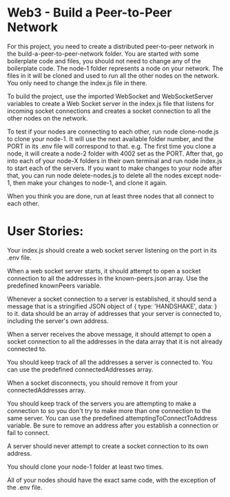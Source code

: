 # Web3 - Build a Peer-to-Peer Network

For this project, you need to create a distributed peer-to-peer network in the build-a-peer-to-peer-network folder. You are started with some boilerplate code and files, you should not need to change any of the boilerplate code. The node-1 folder represents a node on your network. The files in it will be cloned and used to run all the other nodes on the network. You only need to change the index.js file in there.

To build the project, use the imported WebSocket and WebSocketServer variables to create a Web Socket server in the index.js file that listens for incoming socket connections and creates a socket connection to all the other nodes on the network.

To test if your nodes are connecting to each other, run node clone-node.js to clone your node-1. It will use the next available folder number, and the PORT in its .env file will correspond to that. e.g. The first time you clone a node, it will create a node-2 folder with 4002 set as the PORT. After that, go into each of your node-X folders in their own terminal and run node index.js to start each of the servers. If you want to make changes to your node after that, you can run node delete-nodes.js to delete all the nodes except node-1, then make your changes to node-1, and clone it again.

When you think you are done, run at least three nodes that all connect to each other.

# User Stories:
Your index.js should create a web socket server listening on the port in its .env file.

When a web socket server starts, it should attempt to open a socket connection to all the addresses in the known-peers.json array. Use the predefined knownPeers variable.

Whenever a socket connection to a server is established, it should send a message that is a stringified JSON object of { type: 'HANDSHAKE', data: <array> } to it. data should be an array of addresses that your server is connected to, including the server's own address.

When a server receives the above message, it should attempt to open a socket connection to all the addresses in the data array that it is not already connected to.

You should keep track of all the addresses a server is connected to. You can use the predefined connectedAddresses array.

When a socket disconnects, you should remove it from your connectedAddresses array.

You should keep track of the servers you are attempting to make a connection to so you don't try to make more than one connection to the same server. You can use the predefined attemptingToConnectToAddress variable. Be sure to remove an address after you establish a connection or fail to connect.

A server should never attempt to create a socket connection to its own address.

You should clone your node-1 folder at least two times.

All of your nodes should have the exact same code, with the exception of the .env file.

